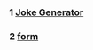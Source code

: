 ### 1 [Joke Generator](https://github.com/ruturajjadhav07/React-Projects/tree/main/jokegenerator)
### 2 [form](https://github.com/ruturajjadhav07/React-Projects/tree/main/form)
